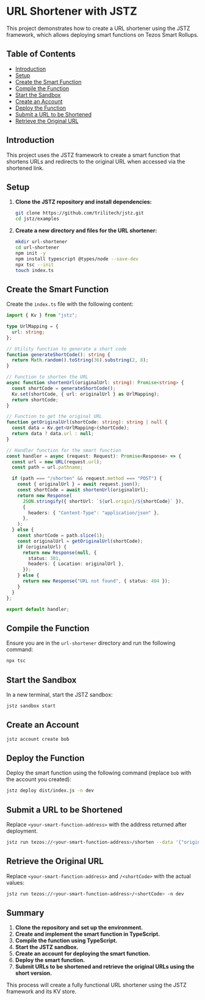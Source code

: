 # URL Shortener with JSTZ

This project demonstrates how to create a URL shortener using the JSTZ framework, which allows deploying smart functions on Tezos Smart Rollups.

## Table of Contents

- [Introduction](#introduction)
- [Setup](#setup)
- [Create the Smart Function](#create-the-smart-function)
- [Compile the Function](#compile-the-function)
- [Start the Sandbox](#start-the-sandbox)
- [Create an Account](#create-an-account)
- [Deploy the Function](#deploy-the-function)
- [Submit a URL to be Shortened](#submit-a-url-to-be-shortened)
- [Retrieve the Original URL](#retrieve-the-original-url)

## Introduction

This project uses the JSTZ framework to create a smart function that shortens URLs and redirects to the original URL when accessed via the shortened link.

## Setup

1. **Clone the JSTZ repository and install dependencies:**

   ```sh
   git clone https://github.com/trilitech/jstz.git
   cd jstz/examples
   ```

2. **Create a new directory and files for the URL shortener:**

   ```sh
   mkdir url-shortener
   cd url-shortener
   npm init -y
   npm install typescript @types/node --save-dev
   npx tsc --init
   touch index.ts
   ```

## Create the Smart Function

Create the `index.ts` file with the following content:

```typescript
import { Kv } from "jstz";

type UrlMapping = {
  url: string;
};

// Utility function to generate a short code
function generateShortCode(): string {
  return Math.random().toString(36).substring(2, 8);
}

// Function to shorten the URL
async function shortenUrl(originalUrl: string): Promise<string> {
  const shortCode = generateShortCode();
  Kv.set(shortCode, { url: originalUrl } as UrlMapping);
  return shortCode;
}

// Function to get the original URL
function getOriginalUrl(shortCode: string): string | null {
  const data = Kv.get<UrlMapping>(shortCode);
  return data ? data.url : null;
}

// Handler function for the smart function
const handler = async (request: Request): Promise<Response> => {
  const url = new URL(request.url);
  const path = url.pathname;

  if (path === "/shorten" && request.method === "POST") {
    const { originalUrl } = await request.json();
    const shortCode = await shortenUrl(originalUrl);
    return new Response(
      JSON.stringify({ shortUrl: `${url.origin}/${shortCode}` }),
      {
        headers: { "Content-Type": "application/json" },
      },
    );
  } else {
    const shortCode = path.slice(1);
    const originalUrl = getOriginalUrl(shortCode);
    if (originalUrl) {
      return new Response(null, {
        status: 301,
        headers: { Location: originalUrl },
      });
    } else {
      return new Response("URL not found", { status: 404 });
    }
  }
};

export default handler;
```

## Compile the Function

Ensure you are in the `url-shortener` directory and run the following command:

```sh
npx tsc
```

## Start the Sandbox

In a new terminal, start the JSTZ sandbox:

```sh
jstz sandbox start
```

## Create an Account

```sh
jstz account create bob
```

## Deploy the Function

Deploy the smart function using the following command (replace `bob` with the account you created):

```sh
jstz deploy dist/index.js -n dev
```

## Submit a URL to be Shortened

Replace `<your-smart-function-address>` with the address returned after deployment.

```sh
jstz run tezos://<your-smart-function-address>/shorten --data '{"originalUrl":"https://beata.com"}' -n dev --request POST
```

## Retrieve the Original URL

Replace `<your-smart-function-address>` and `/<shortCode>` with the actual values:

```sh
jstz run tezos://<your-smart-function-address>/<shortCode> -n dev
```

## Summary

1. **Clone the repository and set up the environment.**
2. **Create and implement the smart function in TypeScript.**
3. **Compile the function using TypeScript.**
4. **Start the JSTZ sandbox.**
5. **Create an account for deploying the smart function.**
6. **Deploy the smart function.**
7. **Submit URLs to be shortened and retrieve the original URLs using the short version.**

This process will create a fully functional URL shortener using the JSTZ framework and its KV store.
